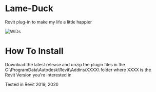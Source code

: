 # Lame-Duck
Revit plug-in to make my life a little happier

<img src="www.pierpaolocanini.com/GitHub/LameDuck/LameDuck_01.gif" alt="WIDs">

# How To Install
Download the latest release and unzip the plugin files in the C:\ProgramData\Autodesk\Revit\Addins\XXXX\ folder where XXXX is the Revit Version you're interested in

Tested in Revit 2019, 2020
